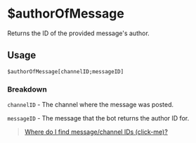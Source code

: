 # $authorOfMessage
Returns the ID of the provided message's author.

## Usage
```$authorOfMessage[channelID;messageID]```

### Breakdown
`channelID` - The channel where the message was posted.

`messageID` - The message that the bot returns the author ID for.
> [Where do I find message/channel IDs (click-me)?](https://support.discord.com/hc/en-us/articles/206346498-Where-can-I-find-my-User-Server-Message-ID-)
